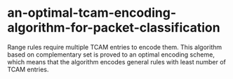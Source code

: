 an-optimal-tcam-encoding-algorithm-for-packet-classification
============================================================

Range rules require multiple TCAM entries to encode them. This algorithm  based on complementary set is proved to an optimal encoding scheme, which means that the algorithm encodes general rules with least number of TCAM entries.
